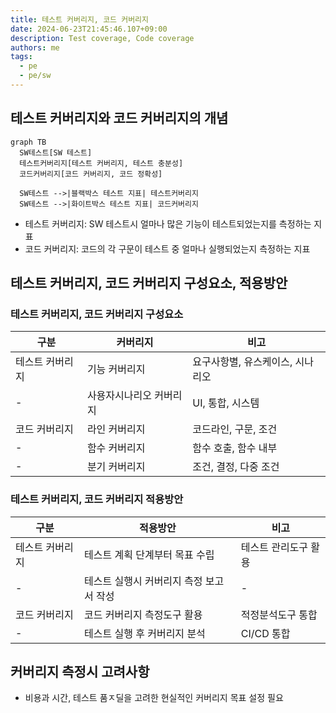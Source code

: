 ```yaml
---
title: 테스트 커버리지, 코드 커버리지
date: 2024-06-23T21:45:46.107+09:00
description: Test coverage, Code coverage
authors: me
tags: 
  - pe
  - pe/sw
---
```


## 테스트 커버리지와 코드 커버리지의 개념

```mermaid
graph TB
  SW테스트[SW 테스트]
  테스트커버리지[테스트 커버리지, 테스트 충분성]
  코드커버리지[코드 커버리지, 코드 정확성]

  SW테스트 -->|블랙박스 테스트 지표| 테스트커버리지
  SW테스트 -->|화이트박스 테스트 지표| 코드커버리지
```

- 테스트 커버리지: SW 테스트시 얼마나 많은 기능이 테스트되었는지를 측정하는 지표
- 코드 커버리지: 코드의 각 구문이 테스트 중 얼마나 실행되었는지 측정하는 지표

## 테스트 커버리지, 코드 커버리지 구성요소, 적용방안

### 테스트 커버리지, 코드 커버리지 구성요소

| 구분 | 커버리지 | 비고 |
| --- | --- | --- |
| 테스트 커버리지 | 기능 커버리지 | 요구사항별, 유스케이스, 시나리오 |
| - | 사용자시나리오 커버리지 | UI, 통합, 시스템 |
| 코드 커버리지 | 라인 커버리지 | 코드라인, 구문, 조건 |
| - | 함수 커버리지 | 함수 호출, 함수 내부 |
| - | 분기 커버리지 | 조건, 결정, 다중 조건 |

### 테스트 커버리지, 코드 커버리지 적용방안

| 구분 | 적용방안 | 비고 |
| --- | --- | --- |
| 테스트 커버리지 | 테스트 계획 단계부터 목표 수립 | 테스트 관리도구 활용 |
| - | 테스트 실행시 커버리지 측정 보고서 작성 | - |
| 코드 커버리지 | 코드 커버리지 측정도구 활용 | 적정분석도구 통합 |
| - | 테스트 실행 후 커버리지 분석 | CI/CD 통합 |

## 커버리지 측정시 고려사항

- 비용과 시간, 테스트 품ㅈ딜을 고려한 현실적인 커버리지 목표 설정 필요
